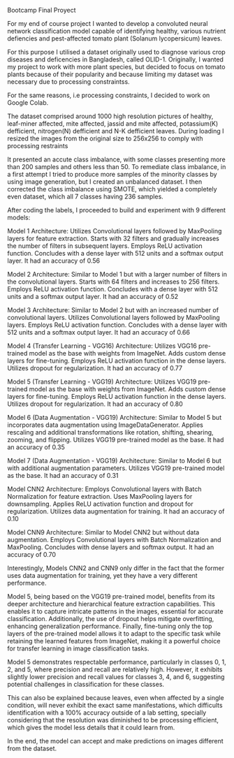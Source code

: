 Bootcamp Final Proyect

For my end of course project I wanted to develop a convoluted neural network classification model capable of identifying healthy, various nutrient defiencies and pest-affected tomato plant (Solanum lycopersicum) leaves. 

For this purpose I utilised a dataset originally used to diagnose various crop diseases and deficencies in Bangladesh, called OLID-1. Originally, I wanted my project to work with more plant species, but decided to focus on tomato plants because of their popularity and because limiting my dataset was necessary due to processing constraintss.

For the same reasons, i.e processing constraints, I decided to work on Google Colab.

The dataset comprised around 1000 high resolution pictures of healthy, leaf-miner affected, mite affected, jassid and mite affected, potassium(K) defficient, nitrogen(N) defficient and N-K defficient leaves. During loading I resized the images from the original size to 256x256 to comply with processing restraints

It presented an accute class imbalance, with some classes presenting more than 200 samples and others less than 50. To remediate class imbalance, in a first attempt I tried to produce more samples of the minority classes by using image generation, but I created an unbalanced dataset. I then corrected the class imbalance using SMOTE, which yielded a completely even dataset, which all 7 classes having 236 samples.

After coding the labels, I proceeded to build and experiment with 9 different models: 

Model 1
Architecture:
Utilizes Convolutional layers followed by MaxPooling layers for feature extraction.
Starts with 32 filters and gradually increases the number of filters in subsequent layers.
Employs ReLU activation function.
Concludes with a dense layer with 512 units and a softmax output layer.
It had an accuracy of 0.56


Model 2
Architecture:
Similar to Model 1 but with a larger number of filters in the convolutional layers.
Starts with 64 filters and increases to 256 filters.
Employs ReLU activation function.
Concludes with a dense layer with 512 units and a softmax output layer.
It had an accuracy of 0.52

Model 3
Architecture:
Similar to Model 2 but with an increased number of convolutional layers.
Utilizes Convolutional layers followed by MaxPooling layers.
Employs ReLU activation function.
Concludes with a dense layer with 512 units and a softmax output layer.
It had an accuracy of 0.66

Model 4 (Transfer Learning - VGG16)
Architecture:
Utilizes VGG16 pre-trained model as the base with weights from ImageNet.
Adds custom dense layers for fine-tuning.
Employs ReLU activation function in the dense layers.
Utilizes dropout for regularization.
It had an accuracy of 0.77

Model 5 (Transfer Learning - VGG19)
Architecture:
Utilizes VGG19 pre-trained model as the base with weights from ImageNet.
Adds custom dense layers for fine-tuning.
Employs ReLU activation function in the dense layers.
Utilizes dropout for regularization.
It had an accuracy of 0.80

Model 6 (Data Augmentation - VGG19)
Architecture:
Similar to Model 5 but incorporates data augmentation using ImageDataGenerator.
Applies rescaling and additional transformations like rotation, shifting, shearing, zooming, and flipping.
Utilizes VGG19 pre-trained model as the base.
It had an accuracy of 0.35

Model 7 (Data Augmentation - VGG19)
Architecture:
Similar to Model 6 but with additional augmentation parameters.
Utilizes VGG19 pre-trained model as the base.
It had an accuracy of 0.31

Model CNN2
Architecture:
Employs Convolutional layers with Batch Normalization for feature extraction.
Uses MaxPooling layers for downsampling.
Applies ReLU activation function and dropout for regularization.
Utilizes data augmentation for training.
It had an accuracy of 0.10

Model CNN9
Architecture:
Similar to Model CNN2 but without data augmentation.
Employs Convolutional layers with Batch Normalization and MaxPooling.
Concludes with dense layers and softmax output.
It had an accuracy of 0.70

Interestingly, Models CNN2 and CNN9 only differ in the fact that the former uses data augmentation for training, yet they have a very different performance.


Model 5, being based on the VGG19 pre-trained model, benefits from its deeper architecture and hierarchical feature extraction capabilities. This enables it to capture intricate patterns in the images, essential for accurate classification. Additionally, the use of dropout helps mitigate overfitting, enhancing generalization performance. Finally, fine-tuning only the top layers of the pre-trained model allows it to adapt to the specific task while retaining the learned features from ImageNet, making it a powerful choice for transfer learning in image classification tasks.

Model 5 demonstrates respectable performance, particularly in classes 0, 1, 2, and 5, where precision and recall are relatively high. However, it exhibits slightly lower precision and recall values for classes 3, 4, and 6, suggesting potential challenges in classification for these classes.

This can also be explained because leaves, even when affected by a single condition, will never exhibit the exact same manifestations, which difficults identification with a 100% accuracy outside of a lab setting, specially considering that the resolution was diminished to be processing efficient, which gives the model less details that it could learn from. 

In the end, the model can accept and make predictions on images different from the dataset.



